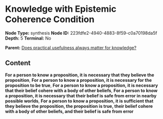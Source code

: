 # Knowledge with Epistemic Coherence Condition

**Node Type:** synthesis
**Node ID:** 223fdfe2-4940-4883-8f59-c0a70198da5f
**Depth:** 5
**Terminal:** No

**Parent:** [Does practical usefulness always matter for knowledge?](does-practical-usefulness-always-matter-for-knowledge-antithesis-13dea2b0-b76c-495c-a1f0-f5f39131be4d.md)

## Content

**For a person to know a proposition, it is necessary that they believe the proposition**, **For a person to know a proposition, it is necessary for the proposition to be true**, **For a person to know a proposition, it is necessary that their belief cohere with a body of other beliefs**, **For a person to know a proposition, it is necessary that their belief is safe from error in nearby possible worlds**, **For a person to know a proposition, it is sufficient that they believe the proposition, the proposition is true, their belief cohere with a body of other beliefs, and their belief is safe from error**
